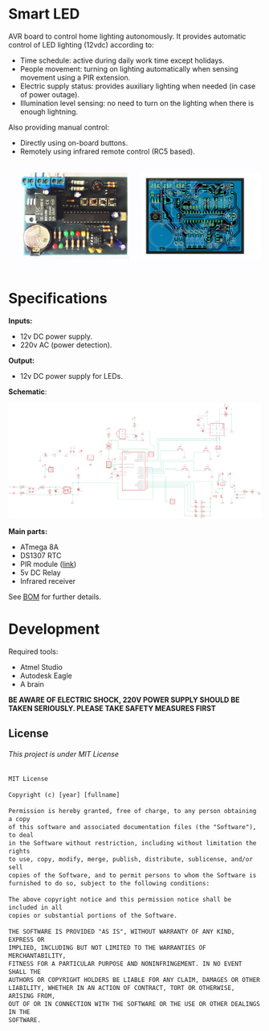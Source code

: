 # Smart LED

AVR board to control home lighting autonomously.
It provides automatic control of LED lighting (12vdc) according to:

* Time schedule: active during daily work time except holidays.
* People movement: turning on lighting automatically when sensing movement using a PIR extension.
* Electric supply status: provides auxiliary lighting when needed (in case of power outage).
* Illumination level sensing: no need to turn on the lighting when there is enough lightning.

Also providing manual control:

* Directly using on-board buttons.
* Remotely using infrared remote control (RC5 based).

![Cover](https://raw.githubusercontent.com/syk-yaman/smart-led/master/PCB/cover.jpg)

# Specifications

**Inputs:**

- 12v DC power supply.
- 220v AC (power detection).

**Output:**

- 12v DC power supply for LEDs.

**Schematic**:

![Schematic layout](https://raw.githubusercontent.com/syk-yaman/smart-led/master/PCB/Schematic.png)

**Main parts:**

- ATmega 8A
- DS1307 RTC
- PIR module ([link](https://www.adafruit.com/product/189))
- 5v DC Relay
- Infrared receiver

See [BOM](https://raw.githubusercontent.com/syk-yaman/smart-led/master/PCB/BOM.txt) for further details.

# Development

Required tools:

* Atmel Studio
* Autodesk Eagle
* A brain

**BE AWARE OF ELECTRIC SHOCK, 220V POWER SUPPLY SHOULD BE TAKEN SERIOUSLY. PLEASE TAKE SAFETY MEASURES FIRST**



## License

###### This project is under MIT License

```
MIT License

Copyright (c) [year] [fullname]

Permission is hereby granted, free of charge, to any person obtaining a copy
of this software and associated documentation files (the "Software"), to deal
in the Software without restriction, including without limitation the rights
to use, copy, modify, merge, publish, distribute, sublicense, and/or sell
copies of the Software, and to permit persons to whom the Software is
furnished to do so, subject to the following conditions:

The above copyright notice and this permission notice shall be included in all
copies or substantial portions of the Software.

THE SOFTWARE IS PROVIDED "AS IS", WITHOUT WARRANTY OF ANY KIND, EXPRESS OR
IMPLIED, INCLUDING BUT NOT LIMITED TO THE WARRANTIES OF MERCHANTABILITY,
FITNESS FOR A PARTICULAR PURPOSE AND NONINFRINGEMENT. IN NO EVENT SHALL THE
AUTHORS OR COPYRIGHT HOLDERS BE LIABLE FOR ANY CLAIM, DAMAGES OR OTHER
LIABILITY, WHETHER IN AN ACTION OF CONTRACT, TORT OR OTHERWISE, ARISING FROM,
OUT OF OR IN CONNECTION WITH THE SOFTWARE OR THE USE OR OTHER DEALINGS IN THE
SOFTWARE.
```
